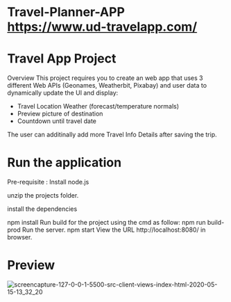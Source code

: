 # Travel-Planner-APP  https://www.ud-travelapp.com/

# Travel App Project
Overview
This project requires you to create an web app that uses 3 different Web APIs (Geonames, Weatherbit, Pixabay) and user data to dynamically update the UI and display:
- Travel Location Weather (forecast/temperature normals)
- Preview picture of destination
- Countdown until travel date

The user can additinally add more Travel Info Details after saving the trip.

# Run the application

Pre-requisite : Install node.js

unzip the projects folder.

install the dependencies

npm install
Run build for the project using the cmd as follow:
npm run build-prod
Run the server.
npm start
View the URL http://localhost:8080/ in browser.

# Preview

![screencapture-127-0-0-1-5500-src-client-views-index-html-2020-05-15-13_32_20](https://user-images.githubusercontent.com/58664635/82046655-95832880-96b1-11ea-876b-60dd2853d24c.png)
